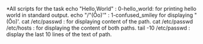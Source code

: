 *All scripts for the task
echo "Hello,World" : 0-hello_world: for printing hello world in standard output.
echo "/"(Ôo)'" : 1-confused_smiley for displaying "(Ôo)'.
cat /etc/passwd : for displaying content of the path.
cat /etc/passwd  /etc/hosts : for displaying the content of  both paths.
tail -10 /etc/passwd : display the last 10 lines of the text of path.
